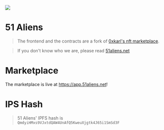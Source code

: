 <img src="[https://51aliens.net/images/home.png](https://3786935234-files.gitbook.io/~/files/v0/b/gitbook-x-prod.appspot.com/o/spaces%2FfYrJPT8rY4f4WlYQrfpF%2Fuploads%2FdzFKWgnzNFZkwDO0M3jb%2F51%20Aliens.png?alt=media&token=8d131b8f-1ee3-43bb-8f08-c8c32ffb1c8d)">

# 51 Aliens
> The frontend and the contracts are a fork of [0xkarl's nft marketplace](https://github.com/0xkarl/vite-nft-marketplace).

> If you don't know who we are, please read [51aliens.net](https://51aliens.net/)

# Marketplace
The marketplace is live at https://app.51aliens.net!

# IPS Hash
> 51 Aliens' IPFS hash is `QmdyiHMxs9VJxtdQAW4UnAfQ5KweuXjgtk4J65i1SmSd3F`
